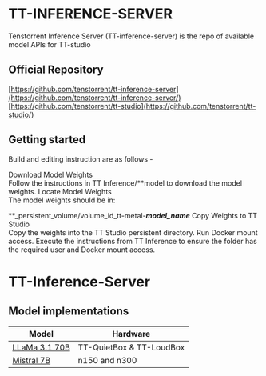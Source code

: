 # TT-INFERENCE-SERVER

Tenstorrent Inference Server (TT-inference-server) is the repo of available model APIs for TT-studio

## Official Repository

[https://github.com/tenstorrent/tt-inference-server](https://github.com/tenstorrent/tt-inference-server/)
[https://github.com/tenstorrent/tt-studio](https://github.com/tenstorrent/tt-studio/)

## Getting started
Build and editing instruction are as follows -

Download Model Weights  
Follow the instructions in TT Inference/**model to download the model weights.
Locate Model Weights  
The model weights should be in:  



**_persistent_volume/volume_id_tt-metal-***model_name***
Copy Weights to TT Studio  
Copy the weights into the TT Studio persistent directory. 
Run Docker mount access. 
Execute the instructions from TT Inference to ensure the folder has the required user and Docker mount access.

# TT-Inference-Server

## Model implementations
| Model          | Hardware                    |
|----------------|-----------------------------|
| [LLaMa 3.1 70B](tt-metal-llama3-70b/README.md)  | TT-QuietBox & TT-LoudBox    |
| [Mistral 7B](tt-metal-mistral-7b/README.md) | n150 and n300|